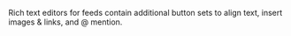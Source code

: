Rich text editors for feeds contain additional button sets to align text, insert images & links, and @ mention.
